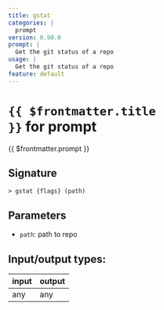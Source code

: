 ```yaml
---
title: gstat
categories: |
  prompt
version: 0.90.0
prompt: |
  Get the git status of a repo
usage: |
  Get the git status of a repo
feature: default
---
```


<!-- This file is automatically generated. Please edit the command in https://github.com/nushell/nushell instead. -->

# <code>{{ $frontmatter.title }}</code> for prompt

<div class='command-title'>{{ $frontmatter.prompt }}</div>

## Signature

`> gstat {flags} (path)`

## Parameters

- `path`: path to repo

## Input/output types:

| input | output |
| ----- | ------ |
| any   | any    |

